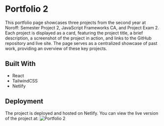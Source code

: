# Portfolio 2

This portfolio page showcases three projects from the second year at Noroff: Semester Project 2, JavaScript Frameworks CA, and Project Exam 2. Each project is displayed as a card, featuring the project title, a brief description, a screenshot of the project in action, and links to the GitHub repository and live site. The page serves as a centralized showcase of past work, providing an overview of these key projects.

## Built With

- React
- TailwindCSS
- Netlify

## Deployment

The project is deployed and hosted on Netlify. You can view the live version of the project at: ![Portfolio 2](https://portfolio-2-hb.netlify.app/)

